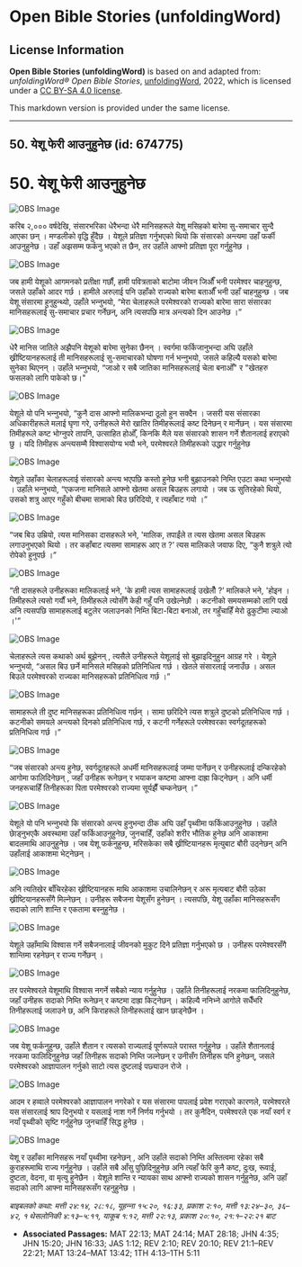 # Open Bible Stories (unfoldingWord)

## License Information

**Open Bible Stories (unfoldingWord)** is based on and adapted from: _unfoldingWord® Open Bible Stories_, [unfoldingWord](https://unfoldingword.org/utw), 2022, which is licensed under a [CC BY-SA 4.0 license](https://creativecommons.org/licenses/by-sa/4.0/legalcode.en).

This markdown version is provided under the same license.



--------------------------------

## 50. येशू फेरी आउनुहुनेछ (id: 674775)

50\. येशू फेरी आउनुहुनेछ
========================

![OBS Image](https://cdn.door43.org/obs/jpg/360px/obs-en-50-01.jpg)

करिब २,००० वर्षदेखि, संसारभरिका धेरैभन्दा धेरै मानिसहरूले येशू मसिहको बारेमा सु\-समाचार सुन्दै आएका छन् । मण्डलीको वृद्धि हुँदैछ । येशूले प्रतिज्ञा गर्नुभएको थियो कि संसारको अन्त्यमा उहाँ फर्की आउनुहुनेछ । उहाँ अझसम्म फर्कनु भएको त छैन, तर उहाँले आफ्नो प्रतिज्ञा पूरा गर्नुहुनेछ ।

![OBS Image](https://cdn.door43.org/obs/jpg/360px/obs-en-50-02.jpg)

जब हामी येशूको आगमनको प्रतीक्षा गर्छौं, हामी पवित्रताको बाटोमा जीवन जिऔँ भनी परमेश्‍वर चाहनुहुन्छ, जसले उहाँको आदर गर्छ । हामीले अरुलाई पनि उहाँको राज्यको बारेमा बताऔँ भनी उहाँ चाहनुहुन्छ । जब येशू संसारमा हुनुहुन्थ्यो, उहाँले भन्‍नुभयो, “मेरा चेलाहरूले परमेश्‍वरको राज्यको बारेमा सारा संसारका मानिसहरूलाई सु\-समाचार प्रचार गर्नेछन्, अनि त्यसपछि मात्र अन्त्यको दिन आउनेछ ।”

![OBS Image](https://cdn.door43.org/obs/jpg/360px/obs-en-50-03.jpg)

धेरै मानिस जातिले अझैपनि येशूको बारेमा सुनेका छैनन् । स्वर्गमा फर्किजानुभन्दा अघि उहाँले ख्रीष्टियानहरूलाई ती मानिसहरूलाई सु\-समाचारको घोषणा गर्न भन्‍नुभयो, जसले कहिल्यै यसको बारेमा सुनेका थिएनन् । उहाँले भन्‍नुभयो, “जाओ र सबै जातिका मानिसहरूलाई चेला बनाओँ" र "खेतहरु फसलको लागि पाकेको छ।"

![OBS Image](https://cdn.door43.org/obs/jpg/360px/obs-en-50-04.jpg)

येशूले यो पनि भन्‍नुभयो, “कुनै दास आफ्नो मालिकभन्दा ठूलो हुन सक्दैन । जसरी यस संसारका अधिकारीहरूले मलाई घृणा गरे, उनीहरूले मेरो खातिर तिमीहरूलाई कष्ट दिनेछन् र मार्नेछन् । यस संसारमा तिमीहरूले कष्ट भोग्‍नुपरे तापनि, उत्साहित होओँ, किनकि मैले यस संसारको शासन गर्ने शैतानलाई हराएको छु । यदि तिमीहरू अन्त्यसम्मै विश्‍वासयोग्य भयौ भने, परमेश्‍वरले तिमीहरूको उद्धार गर्नुहुनेछ

![OBS Image](https://cdn.door43.org/obs/jpg/360px/obs-en-50-05.jpg)

येशूले उहाँका चेलाहरूलाई संसारको अन्त्य भएपछि कस्तो हुनेछ भनी बुझाउनको निम्ति एउटा कथा भन्‍नुभयो । उहाँले भन्‍नुभयो, “एकजना मानिसले आफ्नो खेतमा असल बिउहरू लगायो । जब ऊ सुतिरहेको थियो, उसको शत्रु आएर गहुँको बीचमा सामाको बिउ छरिदियो, र त्यहाँबाट गयो ।”

![OBS Image](https://cdn.door43.org/obs/jpg/360px/obs-en-50-06.jpg)

“जब बिउ उम्रियो, त्यस मानिसका दासहरूले भने, 'मालिक, तपाईंले त त्यस खेतमा असल बिउहरू लगाउनुभएको थियो । तर कहाँबाट त्यसमा सामाहरू आए त ?’ त्यस मालिकले जवाफ दिए, “कुनै शत्रुले त्यो रोपेको हुनुपर्छ ।”

![OBS Image](https://cdn.door43.org/obs/jpg/360px/obs-en-50-07.jpg)

“ती दासहरूले उनीहरूका मालिकलाई भने, 'के हामी त्यस सामाहरूलाई उखेलौँ ?’ मालिकले भने, 'होइन । तिमीहरूले त्यसो गर्यौं भने, तिमीहरूले त्योसँगै केही गहुँ पनि उखेल्नेछौ । कटनीको समयसम्मको लागि पर्ख अनि त्यसपछि सामाहरूलाई बटुलेर जलाउनको निम्ति बिटा\-बिटा बनाओ, तर गहुँचाहिँ मेरो ढुकुटीमा ल्याओ ।'”

![OBS Image](https://cdn.door43.org/obs/jpg/360px/obs-en-50-08.jpg)

चेलाहरूले त्यस कथाको अर्थ बुझेनन् , त्यसैले उनीहरूले येशूलाई सो बुझाइदिनुहुन आग्रह गरे । येशूले भन्‍नुभयो, “असल बिउ छर्ने मानिसले मसिहको प्रतिनिधित्व गर्छ । खेतले संसारलाई जनाउँछ । असल बिउले परमेश्‍वरको राज्यका मानिसहरूको प्रतिनिधित्व गर्छ ।”

![OBS Image](https://cdn.door43.org/obs/jpg/360px/obs-en-50-09.jpg)

सामाहरूले ती दुष्ट मानिसहरूका प्रतिनिधित्व गर्छन् । सामा छरिदिने त्यस शत्रुले दुष्टको प्रतिनिधित्व गर्छ । कटनीको समयले अन्त्यको दिनको प्रतिनिधित्व गर्छ, र कटनी गर्नेहरूले परमेश्‍वरका स्वर्गदूतहरूको प्रतिनिधित्व गर्छ ।”

![OBS Image](https://cdn.door43.org/obs/jpg/360px/obs-en-50-10.jpg)

“जब संसारको अन्त्य हुनेछ, स्वर्गदूतहरूले अधर्मी मानिसहरूलाई जम्मा पार्नेछन् र उनीहरूलाई दन्किरहेको आगोमा फालिदिनेछन् , जहाँ उनीहरू रूनेछन् र भयाकन कष्टमा आफ्ना दाह्रा किट्नेछन् । अनि धर्मी जनहरूचाहिँ तिनीहरूका पिता परमेश्‍वरको राज्यमा सूर्यझैँ चम्कनेछन् ।”

![OBS Image](https://cdn.door43.org/obs/jpg/360px/obs-en-50-11.jpg)

येशूले यो पनि भन्‍नुभयो कि संसारको अन्त्य हुनुभन्दा ठीक अघि उहाँ पृथ्वीमा फर्किआउनुहुनेछ । उहाँले छाेड्नुभएकै अवस्थामा उहाँ फर्किआउनुहुनेछ, जुनचाहिँ, उहाँको शरीर भौतिक हुनेछ अनि आकाशमा बादलमाथि आउनुहुनेछ । जब येशू फर्कनुहुन्छ, मरिसकेका सबै ख्रीष्टियानहरू मृत्युबाट बौरी उठ्नेछन् अनि उहाँलाई आकाशमा भेट्नेछन् ।

![OBS Image](https://cdn.door43.org/obs/jpg/360px/obs-en-50-12.jpg)

अनि त्यतिखेर बाँचिरहेका ख्रीष्टियानहरू माथि आकाशमा उचालिनेछन् र अरू मृत्यबाट बौरी उठेका ख्रीष्टियानहरूसँगै मिल्नेछन् । उनीहरू सबैजना येशूसँग हुनेछन् । त्यसपछि, येशू उहाँका मानिसहरूसँग सदाको लागि शान्ति र एकतामा बस्‍नुहुनेछ ।

![OBS Image](https://cdn.door43.org/obs/jpg/360px/obs-en-50-13.jpg)

येशूले उहाँमाथि विश्‍वास गर्ने सबैजनालाई जीवनको मुकुट दिने प्रतिज्ञा गर्नुभएको छ । उनीहरू परमेश्‍वरसँगै शान्तिमा रहनेछन् र राज्य गर्नेछन् ।

![OBS Image](https://cdn.door43.org/obs/jpg/360px/obs-en-50-14.jpg)

तर परमेश्‍वरले येशूमाथि विश्‍वास नगर्ने सबैको न्याय गर्नुहुनेछ । उहाँले तिनीहरूलाई नरकमा फालिदिनुहुनेछ, जहाँ उनीहरू सदाको निम्ति रूनेछन् र कष्टमा दाह्रा किट्नेछन् । कहिल्यै ननिभ्ने आगोले सधैँभरि तिनीहरूलाई जलाउने छ, अनि किराहरूले तिनीहरूलाई खान छाड्नेछैन ।

![OBS Image](https://cdn.door43.org/obs/jpg/360px/obs-en-50-15.jpg)

जब येशू फर्कनुहुन्छ, उहाँले शैतान र त्यसको राज्यलाई पूर्णरूपले परास्त गर्नुहुनेछ । उहाँले शैतानलाई नरकमा फालिदिनुहुनेछ जहाँ तिनीहरू सदाको निम्ति जल्नेछन् र उनीसँग तिनीहरू पनि हुनेछन्, जसले परमेश्‍वरको आज्ञापालन गर्नुको साटो त्यस दुष्टलाई पछ्याउन रोजे ।

![OBS Image](https://cdn.door43.org/obs/jpg/360px/obs-en-50-16.jpg)

आदम र हव्वाले परमेश्‍वरको आज्ञापालन नगरेको र यस संसारमा पापलाई प्रवेश गराएको कारणले, परमेश्‍वरले यस संसारलाई श्राप दिनुभयो र यसलाई नाश गर्ने निर्णय गर्नुभयो । तर कुनैदिन, परमेश्‍वरले एक नयाँ स्वर्ग र नयाँ पृथ्वीको सृष्टि गर्नुहुनेछ जुनचाहिँ सिद्ध हुनेछ ।

![OBS Image](https://cdn.door43.org/obs/jpg/360px/obs-en-50-17.jpg)

येशू र उहाँका मानिसहरू नयाँ पृथ्वीमा रहनेछन् , अनि उहाँले सदाको निम्ति अस्तित्वमा रहेका सबै कुराहरूमाथि राज्य गर्नुहुनेछ । उहाँले सबै आँसु पुछिदिनुहुनेछ अनि त्यहाँ फेरि कुनै कष्ट, दुःख, रूवाई, दुष्टता, वेदना, वा मृत्यु हुनेछैन । येशूले शान्ति र न्यायका साथ आफ्नो राज्यको शासन गर्नुहुनेछ, अनि उहाँ सदाको लागि आफ्ना मानिसहरूसँग रहनुहुनेछ ।

*बाइबलको कथा: मत्ती २४:१४, २८:१८, यूहन्‍ना १५:२०, १६:३३, प्रकाश २:१०, मत्ती १३:२४–३०, ३६–४२, १ थेसलोनिकी ४:१३–५:११, याकूब १:१२, मत्ती २२:१३, प्रकाश २०:१०, २१:१–२२:२१ बाट*

* **Associated Passages:** MAT 22:13; MAT 24:14; MAT 28:18; JHN 4:35; JHN 15:20; JHN 16:33; JAS 1:12; REV 2:10; REV 20:10; REV 21:1–REV 22:21; MAT 13:24–MAT 13:42; 1TH 4:13–1TH 5:11

